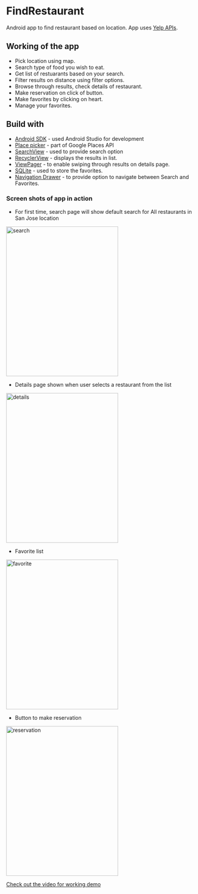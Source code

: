 # FindRestaurant
Android app to find restaurant based on location. App uses [Yelp APIs](https://www.yelp.com/developers/documentation/v2/overview).

## Working of the app
* Pick location using map.<br>
* Search type of food you wish to eat.<br>
* Get list of restuarants based on your search.<br>
* Filter results on distance using filter options.<br>
* Browse through results, check details of restaurant.<br>
* Make reservation on click of button.<br>
* Make favorites by clicking on heart.<br>
* Manage your favorites.<br>


## Build with
* [Android SDK](https://developer.android.com/studio/index.html) - used Android Studio for development
* [Place picker](https://developers.google.com/places/android-api/placepicker) - part of Google Places API
* [SearchView](https://developer.android.com/guide/topics/search/search-dialog.html) - used to provide search option
* [RecyclerView](https://developer.android.com/training/material/lists-cards.html) - displays the results in list.
* [ViewPager](https://developer.android.com/training/animation/screen-slide.html) - to enable swiping through results on details page.
* [SQLite](https://developer.android.com/training/basics/data-storage/databases.html) - used to store the favorites.
* [Navigation Drawer](https://developer.android.com/training/implementing-navigation/nav-drawer.html) - to provide option to navigate between Search and Favorites.

### Screen shots of app in action

* For first time, search page will show default search for All restaurants in San Jose location 
<img width="300" height="400" alt="search" src="https://raw.githubusercontent.com/rishirajrandive/FindRestaurant/master/images/searchpage.png"/>


* Details page shown when user selects a restaurant from the list
<img width="300" height="400" alt="details" src="https://raw.githubusercontent.com/rishirajrandive/FindRestaurant/master/images/detail.png"/>


* Favorite list
<img width="300" height="400" alt="favorite" src="https://raw.githubusercontent.com/rishirajrandive/FindRestaurant/master/images/favorite.png"/>


* Button to make reservation
<img width="300" height="400" alt="reservation" src="https://raw.githubusercontent.com/rishirajrandive/FindRestaurant/master/images/makereservation.png"/>


[Check out the video for working demo](https://www.youtube.com/watch?v=aQnOjylo00g)

